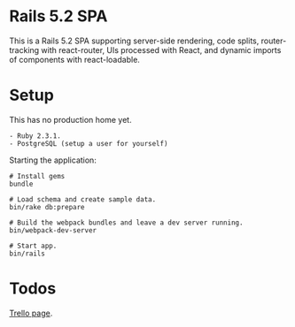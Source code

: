 
# Rails 5.2 SPA

This is a Rails 5.2 SPA supporting server-side rendering, code splits,
router-tracking with react-router, UIs processed with React, and
dynamic imports of components with react-loadable.

# Setup

This has no production home yet.

    - Ruby 2.3.1.
    - PostgreSQL (setup a user for yourself)

Starting the application:

    # Install gems
    bundle 

    # Load schema and create sample data.
    bin/rake db:prepare 

    # Build the webpack bundles and leave a dev server running.
    bin/webpack-dev-server

    # Start app.
    bin/rails           

# Todos

[Trello page](https://trello.com/b/kL9mBTPM/react-experiments).

